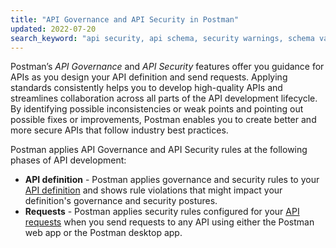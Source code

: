 ```yaml
---
title: "API Governance and API Security in Postman"
updated: 2022-07-20
search_keyword: "api security, api schema, security warnings, schema validation, security validation, api security audit, api security scan, api schema vulnerabilities, security audit"
---
```


Postman’s _API Governance_ and _API Security_ features offer you guidance for APIs as you design your API definition and send requests. Applying standards consistently helps you to develop high-quality APIs and streamlines collaboration across all parts of the API development lifecycle. By identifying possible inconsistencies or weak points and pointing out possible fixes or improvements, Postman enables you to create better and more secure APIs that follow industry best practices.

Postman applies API Governance and API Security rules at the following phases of API development:

* **API definition** - Postman applies governance and security rules to your [API definition](/docs/api-governance/api-definition/api-definition-warnings/) and shows rule violations that might impact your definition's governance and security postures.
* **Requests** - Postman applies security rules configured for your [API requests](/docs/api-governance/api-testing/api-testing-warnings/) when you send requests to any API using either the Postman web app or the Postman desktop app.
